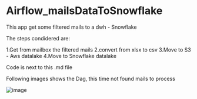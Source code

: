 # Airflow_mailsDataToSnowflake

This app get some filtered mails to a dwh - Snowflake

The steps condidered are:

1.Get from mailbox the filtered mails
2.convert from xlsx to csv
3.Move to S3 - Aws datalake
4.Move to Snowflake datalake

Code is next to this .md file

Following images shows the Dag, this time not found mails to process

![image](https://user-images.githubusercontent.com/5835040/116142682-d21c1a00-a69f-11eb-9945-df9f6e592e37.png)


